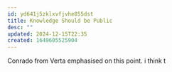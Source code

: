 ```yaml
---
id: yd641j5zklxvfjvhe855dst
title: Knowledge Should be Public
desc: ""
updated: 2024-12-15T22:35
created: 1649605525904
---
```



Conrado from Verta emphasised on this point.
i think t